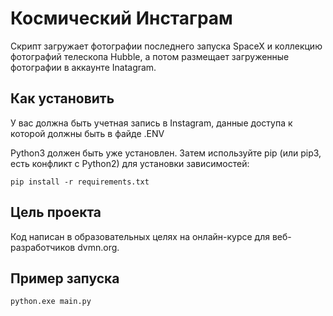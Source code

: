 # Космический Инстаграм

Скрипт загружает фотографии последнего запуска SpaceX и коллекцию фотографий телескопа Hubble, а потом размещает загруженные фотографии в аккаунте Inatagram.

## Как установить

У вас должна быть учетная запись в Instagram, данные доступа к которой должны быть в файде .ENV

Python3 должен быть уже установлен. Затем используйте pip (или pip3, есть конфликт с Python2) для установки зависимостей:

```
pip install -r requirements.txt
```

## Цель проекта

Код написан в образовательных целях на онлайн-курсе для веб-разработчиков dvmn.org.

## Пример запуска

```
python.exe main.py
```
